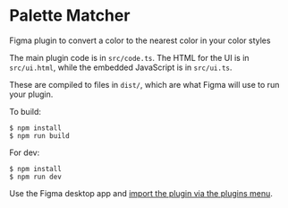 # Palette Matcher

Figma plugin to convert a color to the nearest color in your color styles

The main plugin code is in `src/code.ts`. The HTML for the UI is in
`src/ui.html`, while the embedded JavaScript is in `src/ui.ts`.

These are compiled to files in `dist/`, which are what Figma will use to run
your plugin.

To build:

    $ npm install
    $ npm run build

For dev:

    $ npm install
    $ npm run dev

Use the Figma desktop app and [import the plugin via the plugins menu](https://www.figma.com/plugin-docs/setup/).
